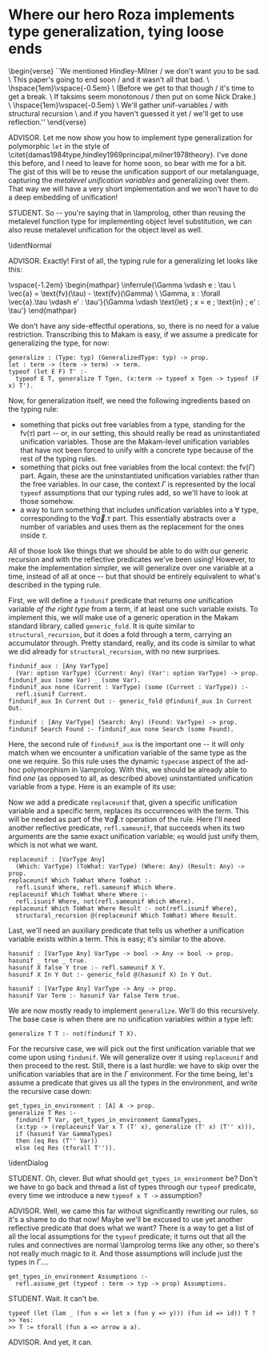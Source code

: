 # Where our hero Roza implements type generalization, tying loose ends

<!--
```makam
%use "07-miniml.md".
tests: testsuite. %testsuite tests.
```
-->

\begin{verse}
``We mentioned Hindley-Milner / we don't want you to be sad. \\
This paper's going to end soon / and it wasn't all that bad. \\
\hspace{1em}\vspace{-0.5em} \\
(Before we get to that though / it's time to get a break. \\
If taksims seem monotonous / then put on some Nick Drake.) \\
\hspace{1em}\vspace{-0.5em} \\
We'll gather unif-variables / with structural recursion \\
and if you haven't guessed it yet / we'll get to use reflection.''
\end{verse}

ADVISOR. Let me now show you how to implement type generalization for polymorphic `let` in the style of \citet{damas1984type,hindley1969principal,milner1978theory}. I've done this before, and I need to leave for home soon, so bear with me
for a bit. The gist of this will be to reuse the unification support of our metalanguage,
capturing the *metalevel unification variables* and generalizing over them. That way we will
have a very short implementation and we won't have to do a deep embedding of unification!

STUDENT. So -- you're saying that in \lamprolog, other than reusing the metalevel function type
for implementing object level substitution, we can also reuse metalevel unification for the
object level as well.

\identNormal

ADVISOR. Exactly! First of all, the typing rule for a generalizing let looks like this:

\vspace{-1.2em}
\begin{mathpar}
\inferrule{\Gamma \vdash e : \tau \\ \vec{a} = \text{fv}(\tau) - \text{fv}(\Gamma) \\ \Gamma, x : \forall \vec{a}.\tau \vdash e' : \tau'}{\Gamma \vdash \text{let} \; x = e \; \text{in} \; e' : \tau'}
\end{mathpar}

We don't have any side-effectful operations, so, there is no need for a value
restriction. Transcribing this to Makam is easy, if we assume a predicate for
generalizing the type, for now:

```makam
generalize : (Type: typ) (GeneralizedType: typ) -> prop.
let : term -> (term -> term) -> term.
typeof (let E F) T' :-
  typeof E T, generalize T Tgen, (x:term -> typeof x Tgen -> typeof (F x) T').
```

Now, for generalization itself, we need the following ingredients based on the typing rule:

- something that picks out free variables from a type, standing for the $\text{fv}(\tau)$ part -- or, in our setting, this should really be read as uninstantiated unification variables. Those are the Makam-level unification variables that have not been forced to unify with a concrete type because of the rest of the typing rules.
- something that picks out free variables from the local context: the $\text{fv}(\Gamma)$ part. Again, these are the uninstantiated unification variables rather than the free variables. In our case, the context $\Gamma$ is represented by the local `typeof` assumptions that our typing rules add, so we'll have to look at those somehow.
- a way to turn something that includes unification variables into a $\forall$ type, corresponding to the $\forall \vec{a}.\tau$ part. This essentially abstracts over a number of variables and uses them as the replacement for the ones inside $\tau$.

All of those look like things that we should be able to do with our generic recursion and with the
reflective predicates we've been using! However, to make the implementation simpler, we will
generalize over one variable at a time, instead of all at once -- but that should be entirely
equivalent to what's described in the typing rule.

First, we will define a `findunif` predicate that returns *one* unification variable *of the right
type* from a term, if at least one such variable exists. To implement this, we will make use of a
generic operation in the Makam standard library, called `generic_fold`. It is quite similar to
`structural_recursion`, but it does a fold through a term, carrying an accumulator through. Pretty
standard, really, and its code is similar to what we did already for `structural_recursion`, with no
new surprises.

<!--
```makam
generic_fold : [A'] forall A (B -> A -> B -> prop) -> B -> A' -> B -> prop.

generic_fold F Acc X Acc when refl.isconst X.

generic_fold F Acc (X : A -> B) Acc' <-
  (x:A -> (instantiate F F', F' Acc (X x) Acc')).

generic_fold F Acc X Acc' when refl.isbaseterm X <-
  refl.headargs X HD Args,
  instantiate F F',
  dyn.foldl F' Acc Args Acc'.
```
-->

```makam
findunif_aux : [Any VarType]
  (Var: option VarType) (Current: Any) (Var': option VarType) -> prop.
findunif_aux (some Var) _ (some Var).
findunif_aux none (Current : VarType) (some (Current : VarType)) :-
  refl.isunif Current.
findunif_aux In Current Out :- generic_fold @findunif_aux In Current Out.

findunif : [Any VarType] (Search: Any) (Found: VarType) -> prop.
findunif Search Found :- findunif_aux none Search (some Found).
```

Here, the second rule of `findunif_aux` is the important one -- it will only match when we
encounter a unification variable of the same type as the one we require. So this rule uses
the dynamic `typecase` aspect of the ad-hoc polymorphism in \lamprolog.
With this, we should be already able to find *one* (as opposed to all, as described above)
uninstantiated unification variable from a type. Here is an example of its use:

Now we add a predicate `replaceunif` that, given a specific unification variable and a
specific term, replaces its occurrences with the term. This will be needed as part of the
$\forall \vec{a}.\tau$ operation of the rule. Here I'll need another reflective predicate,
`refl.sameunif`, that succeeds when its two arguments are the same exact unification variable;
`eq` would just unify them, which is not what we want.

```makam
replaceunif : [VarType Any]
  (Which: VarType) (ToWhat: VarType) (Where: Any) (Result: Any) -> prop.
replaceunif Which ToWhat Where ToWhat :-
  refl.isunif Where, refl.sameunif Which Where.
replaceunif Which ToWhat Where Where :-
  refl.isunif Where, not(refl.sameunif Which Where).
replaceunif Which ToWhat Where Result :- not(refl.isunif Where),
  structural_recursion @(replaceunif Which ToWhat) Where Result.
```

Last, we'll need an auxiliary predicate that tells us whether a unification variable exists within a
term. This is easy; it's similar to the above.

```makam
hasunif : [VarType Any] VarType -> bool -> Any -> bool -> prop.
hasunif _ true _ true.
hasunif X false Y true :- refl.sameunif X Y.
hasunif X In Y Out :- generic_fold @(hasunif X) In Y Out.

hasunif : [VarType Any] VarType -> Any -> prop.
hasunif Var Term :- hasunif Var false Term true.
```

We are now mostly ready to implement `generalize`. We'll do this recursively. The base case is when there are no unification variables within a type left:

```makam
generalize T T :- not(findunif T X).
```

For the recursive case, we will pick out the first unification variable that we come upon using
`findunif`. We will generalize over it using `replaceunif` and then proceed to the rest.  Still,
there is a last hurdle: we have to skip over the unification variables that are in the $\Gamma$
environment. For the time being, let's assume a predicate that gives us all the types in the
environment, and write the recursive case down:

```makam
get_types_in_environment : [A] A -> prop.
generalize T Res :-
  findunif T Var, get_types_in_environment GammaTypes,
  (x:typ -> (replaceunif Var x T (T' x), generalize (T' x) (T'' x))),
  if (hasunif Var GammaTypes)
  then (eq Res (T'' Var))
  else (eq Res (tforall T'')).
```

\identDialog

STUDENT. Oh, clever. But what should `get_types_in_environment` be? Don't we have to go
back and thread a list of types through our `typeof` predicate, every time we introduce a
new `typeof x T ->` assumption?

ADVISOR. Well, we came this far without significantly rewriting our rules, so it's a shame to do
that now!  Maybe we'll be excused to use yet another reflective predicate that does what we want?
There is a way to get a list of all the local assumptions for the `typeof` predicate; it turns out
that all the rules and connectives are normal \lamprolog terms like any other, so there's not really
much magic to it. And those assumptions will include just the types in $\Gamma$....

```makam
get_types_in_environment Assumptions :-
  refl.assume_get (typeof : term -> typ -> prop) Assumptions.
```

STUDENT. Wait. It can't be.
```makam
typeof (let (lam _ (fun x => let x (fun y => y))) (fun id => id)) T ?
>> Yes:
>> T := tforall (fun a => arrow a a).
```

ADVISOR. And yet, it can.

<!--
(Just checking the issue where we don't remove all unification variables in the context -- this
is a hack, if we need to do this we can show the above in two steps instead:)

```makam
(get_types_in_environment [] ->
  typeof (let (lam _ (fun x => let x (fun y => y)))
            (fun z => z)) T) ?
>> Yes:
>> T := tforall (fun a => arrow a (tforall (fun b => b))).
```
-->
